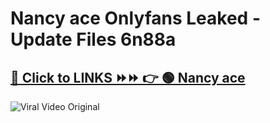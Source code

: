 
 # Nancy ace Onlyfans Leaked - Update Files 6n88a

## <h2><a href="https://clipsfans.com/Nancy_ace&ref=git">🔗 Click to LINKS ⏩⏩ 👉 🟢 Nancy ace </a></h2>

<a href="https://clipsfans.com/Nancy_ace&ref=git" rel="nofollow" data-target="animated-image.originalLink"><img src="https://i.ibb.co.com/xMMVF88/686577567.gif" alt="Viral Video Original" style="max-width: 100%; display: inline-block;" data-target="animated-image.originalImage"></a>

